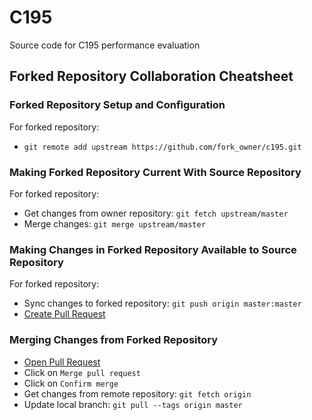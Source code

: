 # C195

Source code for C195 performance evaluation

## Forked Repository Collaboration Cheatsheet

### Forked Repository Setup and Configuration

For forked repository:

- `git remote add upstream https://github.com/fork_owner/c195.git`

### Making Forked Repository Current With Source Repository

For forked repository:

- Get changes from owner repository: `git fetch upstream/master`
- Merge changes: `git merge upstream/master`

### Making Changes in Forked Repository Available to Source Repository

For forked repository:

- Sync changes to forked repository: `git push origin master:master`
- [Create Pull Request](https://github.com/lerwine/C195/compare/master...fork_owner:master)

### Merging Changes from Forked Repository

- [Open Pull Request](https://github.com/lerwine/C195/pulls)
- Click on `Merge pull request`
- Click on `Confirm merge`
- Get changes from remote repository: `git fetch origin`
- Update local branch: `git pull --tags origin master`

